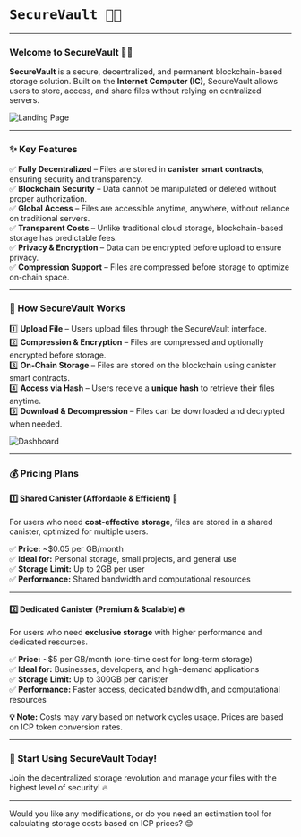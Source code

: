 # `SecureVault 🚀🔗 `

---

### **Welcome to SecureVault** 🚀🔗  
**SecureVault** is a secure, decentralized, and permanent blockchain-based storage solution. Built on the **Internet Computer (IC)**, SecureVault allows users to store, access, and share files without relying on centralized servers.  

![Landing Page](path/to/landing-page-image.jpg)

---

### **✨ Key Features**  
✅ **Fully Decentralized** – Files are stored in **canister smart contracts**, ensuring security and transparency.  
✅ **Blockchain Security** – Data cannot be manipulated or deleted without proper authorization.  
✅ **Global Access** – Files are accessible anytime, anywhere, without reliance on traditional servers.  
✅ **Transparent Costs** – Unlike traditional cloud storage, blockchain-based storage has predictable fees.  
✅ **Privacy & Encryption** – Data can be encrypted before upload to ensure privacy.  
✅ **Compression Support** – Files are compressed before storage to optimize on-chain space.  

---

### **🚀 How SecureVault Works**  
1️⃣ **Upload File** – Users upload files through the SecureVault interface.  
2️⃣ **Compression & Encryption** – Files are compressed and optionally encrypted before storage.  
3️⃣ **On-Chain Storage** – Files are stored on the blockchain using canister smart contracts.  
4️⃣ **Access via Hash** – Users receive a **unique hash** to retrieve their files anytime.  
5️⃣ **Download & Decompression** – Files can be downloaded and decrypted when needed.  

![Dashboard](path/to/dashboard-image.jpg)

---

### **💰 Pricing Plans**  

#### **1️⃣ Shared Canister (Affordable & Efficient) 💾**  
For users who need **cost-effective storage**, files are stored in a shared canister, optimized for multiple users.  

✅ **Price:** ~$0.05 per GB/month  
✅ **Ideal for:** Personal storage, small projects, and general use  
✅ **Storage Limit:** Up to 2GB per user  
✅ **Performance:** Shared bandwidth and computational resources  

---

#### **2️⃣ Dedicated Canister (Premium & Scalable) 🔥**  
For users who need **exclusive storage** with higher performance and dedicated resources.  

✅ **Price:** ~$5 per GB/month (one-time cost for long-term storage)  
✅ **Ideal for:** Businesses, developers, and high-demand applications  
✅ **Storage Limit:** Up to 300GB per canister  
✅ **Performance:** Faster access, dedicated bandwidth, and computational resources  

**💡 Note:** Costs may vary based on network cycles usage. Prices are based on ICP token conversion rates.  

---

### **🚀 Start Using SecureVault Today!**  
Join the decentralized storage revolution and manage your files with the highest level of security! 🔥  

---

Would you like any modifications, or do you need an estimation tool for calculating storage costs based on ICP prices? 😊

